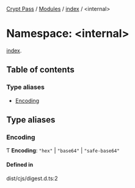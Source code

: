 [Crypt Pass](../README.md) / [Modules](../modules.md) / [index](index.md) / <internal\>

# Namespace: <internal\>

[index](index.md).<internal>

## Table of contents

### Type aliases

- [Encoding](index._internal_.md#encoding)

## Type aliases

### Encoding

Ƭ **Encoding**: ``"hex"`` \| ``"base64"`` \| ``"safe-base64"``

#### Defined in

dist/cjs/digest.d.ts:2
